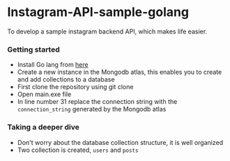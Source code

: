 # Instagram-API-sample-golang
To develop a sample instagram backend API, which makes life easier.

### Getting started
- Install Go lang from [here](https://golang.org/doc/install)
- Create a new instance in the Mongodb atlas, this enables you to create and add collections to a database
- First clone the repository using git clone
- Open main.exe file
- In line number 31 replace the connection string with the ```connection_string``` generated by the Mongodb atlas

### Taking a deeper dive
- Don't worry about the database collection structure, it is well organized
- Two collection is created, ```users``` and ```posts```


